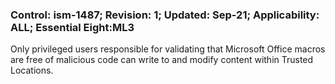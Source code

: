 ### Control: ism-1487; Revision: 1; Updated: Sep-21; Applicability: ALL; Essential Eight:ML3
<p>Only privileged users responsible for validating that Microsoft Office macros are free of malicious code can write to and modify content within Trusted Locations.</p>